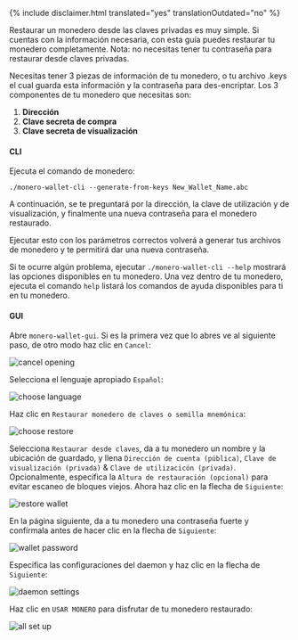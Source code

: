 {% include disclaimer.html translated="yes" translationOutdated="no" %}

Restaurar un monedero desde las claves privadas es muy simple. Si cuentas
con la información necesaria, con esta guía puedes restaurar tu monedero
completamente. Nota: no necesitas tener tu contraseña para restaurar desde
claves privadas.

Necesitas tener 3 piezas de información de tu monedero, o tu archivo .keys
el cual guarda esta información y la contraseña para des-encriptar. Los 3
componentes de tu monedero que necesitas son:

1. **Dirección**
2. **Clave secreta de compra**
3. **Clave secreta de visualización**


#### CLI

Ejecuta el comando de monedero:

`./monero-wallet-cli --generate-from-keys New_Wallet_Name.abc`

A continuación, se te preguntará por la dirección, la clave de utilización y
de visualización, y finalmente una nueva contraseña para el monedero
restaurado.

Ejecutar esto con los parámetros correctos volverá a generar tus archivos de
monedero y te permitirá dar una nueva contraseña.

Si te ocurre algún problema, ejecutar `./monero-wallet-cli --help` mostrará
las opciones disponibles en tu monedero. Una vez dentro de tu monedero,
ejecuta el comando `help` listará los comandos de ayuda disponibles para ti
en tu monedero.

#### GUI

Abre `monero-wallet-gui`. Si es la primera vez que lo abres ve al siguiente
paso, de otro modo haz clic en `Cancel`:

![cancel
opening](/img/resources/user-guides/en/restore_from_keys/cancel-opening.png)

Selecciona el lenguaje apropiado `Español`:

![choose
language](/img/resources/user-guides/en/restore_from_keys/choose-language.png)

Haz clic en `Restaurar monedero de claves o semilla mnemónica`:

![choose
restore](/img/resources/user-guides/en/restore_from_keys/choose-restore.png)

Selecciona `Restaurar desde claves`, da a tu monedero un nombre y la
ubicación de guardado, y llena `Dirección de cuenta (pública)`, `Clave de
visualización (privada)` & `Clave de utilizacicón (privada)`. Opcionalmente,
especifica la `Altura de restauración (opcional)` para evitar escaneo de
bloques viejos. Ahora haz clic en la flecha de `Siguiente`:

![restore
wallet](/img/resources/user-guides/en/restore_from_keys/restore-wallet.png)

En la página siguiente, da a tu monedero una contraseña fuerte y confírmala
antes de hacer clic en la flecha de `Siguiente`:

![wallet
password](/img/resources/user-guides/en/restore_from_keys/wallet-password.png)

Especifica las configuraciones del daemon y haz clic en la flecha de
`Siguiente`:

![daemon
settings](/img/resources/user-guides/en/restore_from_keys/daemon-settings.png)

Haz clic en `USAR MONERO` para disfrutar de tu monedero restaurado:

![all set
up](/img/resources/user-guides/en/restore_from_keys/all-set-up.png)
